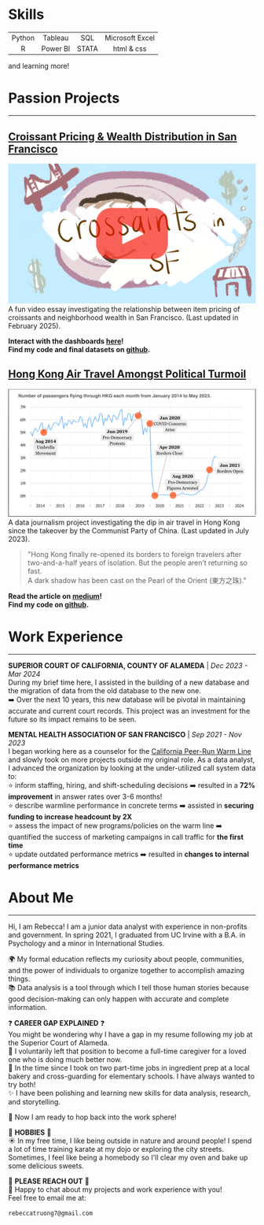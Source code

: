 # Skills

| | | | |  
|:---:|:---:|:---:|:---:|  
|Python| Tableau| SQL| Microsoft Excel|  
|R| Power BI| STATA| html & css|  

and learning more! 

# Passion Projects

---

## [Croissant Pricing & Wealth Distribution in San Francisco](https://youtu.be/wX7181LkLNU)
[![Croissants in San Francisco](assets/img/sfcroissant_thumbnail_red.png)](https://youtu.be/wX7181LkLNU)
A fun video essay investigating the relationship between item pricing of croissants and neighborhood wealth in San Francisco. (Last updated in February 2025).  

**Interact with the dashboards [here](https://public.tableau.com/views/sf_croissant_project/homepage?:language=en-US&:sid=&:redirect=auth&:display_count=n&:origin=viz_share_link)!   
Find my code and final datasets on [github](https://github.com/rebeccatruong7/Data-Projects).**


## [Hong Kong Air Travel Amongst Political Turmoil](https://medium.com/@rebeccatruong7/government-policies-have-dimmed-the-pearl-of-the-east-bd0f1a855536)   
[![Government Policies Have Dimmed the Pearl of the East](assets/img/hkthumbnail_small_borders.png)](https://medium.com/@rebeccatruong7/government-policies-have-dimmed-the-pearl-of-the-east-bd0f1a855536)
A data journalism project investigating the dip in air travel in Hong Kong since the takeover by the Communist Party of China. (Last updated in  July 2023).    

> "Hong Kong finally re-opened its borders to foreign travelers after two-and-a-half years of isolation. But the people aren’t returning so fast.  
A dark shadow has been cast on the Pearl of the Orient (東方之珠)."

**Read the article on [medium](https://medium.com/@rebecca.truong)!  
Find my code on [github](https://github.com/rebeccatruong7/Data-Projects).**


# Work Experience

---

**SUPERIOR COURT OF CALIFORNIA, COUNTY OF ALAMEDA** | *Dec 2023 - Mar 2024*  
During my brief time here, I assisted in the building of a new database and the migration of data from the old database to the new one.     
➡️ Over the next 10 years, this new database will be pivotal in maintaining accurate and current court records. This project was an investment for the future so its impact remains to be seen.  

**MENTAL HEALTH ASSOCIATION OF SAN FRANCISCO** | *Sep 2021 - Nov 2023*   
I began working here as a counselor for the [California Peer-Run Warm Line](https://www.mentalhealthsf.org/warm-line/) and slowly took on more projects outside my original role. As a data analyst, I advanced the organization by looking at the under-utilized call system data to:  
⭐ inform staffing, hiring, and shift-scheduling decisions  ➡️ resulted in a **72% improvement** in answer rates over 3-6 months!   
⭐ describe warmline performance in concrete terms ➡️ assisted in **securing funding to increase headcount by 2X**  
⭐ assess the impact of new programs/policies on the warm line ➡️ quantified the success of marketing campaigns in call traffic for **the first time**  
⭐ update outdated performance metrics ➡️ resulted in **changes to internal performance metrics**  


# About Me

---

Hi, I am Rebecca! I am a junior data analyst with experience in non-profits and government. In spring 2021, I graduated from UC Irvine with a B.A. in Psychology and a minor in International Studies.  
   
🌍 My formal education reflects my curiosity about people, communities, and the power of individuals to organize together to accomplish amazing things.    
📚 Data analysis is a tool through which I tell those human stories because good decision-making can only happen with accurate and complete information.  
  

❓ **CAREER GAP EXPLAINED** ❓  
You might be wondering why I have a gap in my resume following my job at the Superior Court of Alameda.  
🧓 I voluntarily left that position to become a full-time caregiver for a loved one who is doing much better now.  
🥖 In the time since I took on two part-time jobs in ingredient prep at a local bakery and cross-guarding for elementary schools. I have always wanted to try both!  
✨ I have been polishing and learning new skills for data analysis, research, and storytelling. 
  

🐇 Now I am ready to hop back into the work sphere!

🌱 **HOBBIES** 🌱  
☀️ In my free time, I like being outside in nature and around people! I spend a lot of time training karate at my dojo or exploring the city streets. Sometimes, I feel like being a homebody so I'll clear my oven and bake up some delicious sweets.     

👋 **PLEASE REACH OUT** 👋  
📧 Happy to chat about my projects and work experience with you!  
Feel free to email me at: 

    rebeccatruong7@gmail.com
